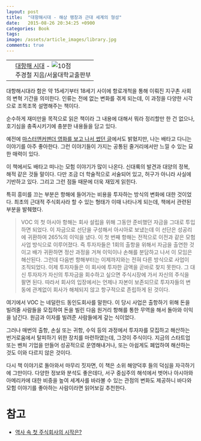 ```yaml
---
layout: post
title:  "대항해시대 - 해상 팽창과 근대 세계의 형성"
date:   2015-08-26 20:34:25 +0900
categories: Book
tags: 
image: /assets/article_images/library.jpg
comments: true
---
```


<div class="ttbReview"><table><tbody><tr><td><a href="http://www.aladin.co.kr/shop/wproduct.aspx?ISBN=8952108671&amp;ttbkey=ttbgsong791557002&amp;COPYPaper=1" target="_blank"><img src="http://image.aladin.co.kr/product/190/99/cover/8952108671_2.jpg" alt="" border="0"/></a></td><td align="left"  style="vertical-align:top;"><a href="http://www.aladin.co.kr/shop/wproduct.aspx?ISBN=8952108671&amp;ttbkey=ttbgsong791557002&amp;COPYPaper=1" target="_blank" class="aladdin_title">대항해 시대</a> - <img src="http://image.aladin.co.kr/img/common/star_s10.gif" border="0" alt="10점" /><br/>주경철 지음/서울대학교출판부</td></tr></tbody></table></div>

대항해시대라 함은 약 15세기부터 18세기 사이에 항로개척을 통해 이뤄진 지구촌 사회의 변혁 기간을 의미한다. 인류는 전에 없는 변화를 겪게 되는데, 이 과정을 다양한 시각으로 조목조목 설명해주는 책이다.

순수하게 재미만을 목적으로 읽은 책이라 그 내용에 대해서 뭐라 정리할만 한 건 없으나, 호기심을 충족시키기에 충분한 내용들을 담고 있다.

예전에 [마스터앤커맨더 영화를 보고 나서 썼던 글](https://realgsong.wordpress.com/2007/02/25/master-and-commander/)에서도 밝혔지만, 나는 배타고 다니는 이야기를 아주 좋아한다. 그런 이야기들이 가지는 공통된 줄거리에서만 느낄 수 있는 묘한 매력이 있다.

이 책에서도 배타고 떠나는 모험 이야기가 많이 나온다. 신대륙의 발견과 대양의 정복, 해적 같은 것들 말이다. 다만 조금 더 학술적으로 서술되어 있고, 허구가 아니라 사실에 기반하고 있다. 그리고 그런 점들 때문에 더욱 재밌게 읽힌다.

특히 흥미를 끄는 부분은 항해에 들어가는 비용을 투자하는 방식의 변화에 대한 것이었다. 최초의 근대적 주식회사라 할 수 있는 형태가 이때 나타나게 되는데, 책에서 관련된 부분을 발췌했다.

> VOC 의 첫 아시아 항해는 회사 설립을 위해 그동안 준비했던 자금을 그대로 투입하면 되었다. 이 자금으로 선단을 구성해서 아시아로 보냈는데 이 선단은 성공리에 귀환하여 265%의 이익을 냈다. 이 첫 번째 항해는 전적으로 이전과 같은 모험사업 방식으로 이루어졌다. 즉 투자자들은 1회의 출항을 위해서 자금을 출연한 것이고 배가 귀환하면 정산 과정을 거쳐 이익이나 손해를 분담하고 나서 이 모임은 해산된다. 그런데 다음번 항해부터는 이제까지와는 전혀 다른 방식으로 사업이 조직되었다. 이제 투자자들은 이 회사에 투자한 금액을 곧바로 찾지 못한다. 그 대신 투자자가 자신의 투자금을 회수하고 싶으면 주식시장에 가서 자신의 주식을 팔면 된다. 따라서 회사의 입장에서는 언제나 자본이 보존되므로 투자자들의 변동에 관계없이 회사가 해체되지 않고 항구적으로 존립하게 된 것이다.

여기에서 VOC 는 네덜란드 동인도회사를 말한다. 이 당시 사업은 출항하기 위해 돈을 빌려줄 사람들을 모집하여 돈을 빌린 다음 원거리 항해를 통한 무역을 해서 돌아와 이익을 남긴다. 원금과 이자를 빌려준 사람들에게 갚는 식이었다. 

그러나 매번의 출항, 손실 또는 귀항, 수익 등의 과정에서 투자자를 모집하고 해산하는 번거로움에서 탈피하기 위한 장치를 마련하였는데, 그것이 주식이다. 지금의 스타트업 또는 벤처 기업을 만들어 성공적으로 운영해내거나, 또는 아쉽게도 폐업하여 해산하는 것도 이와 다르지 않은 것이다.

다시 책 이야기로 돌아와서 마무리 짓자면, 이 책은 소위 해양덕후 들의 덕심을 자극하기에 그만이다. 다양한 정보와 분석도 좋은데다, 서구 중심주의 해석에서 벗어나 아시아와 아메리카에 대한 비중을 높여 세계사를 바라볼 수 있는 관점의 변화도 제공하니 바다와 모험 이야기를 좋아하는 사람이라면 읽어보길 추천한다.

# 참고
* [역사 속 첫 주식회사의 시작은?](http://www.m-stockblog.com/2060)
